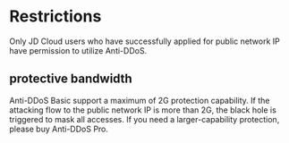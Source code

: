 # Restrictions

Only JD Cloud users who have successfully applied for public network IP have permission to utilize Anti-DDoS.

## protective bandwidth

Anti-DDoS Basic support a maximum of 2G protection capability. If the attacking flow to the public network IP is more than 2G, the black hole is triggered to mask all accesses.
If you need a larger-capability protection, please buy Anti-DDoS Pro.
